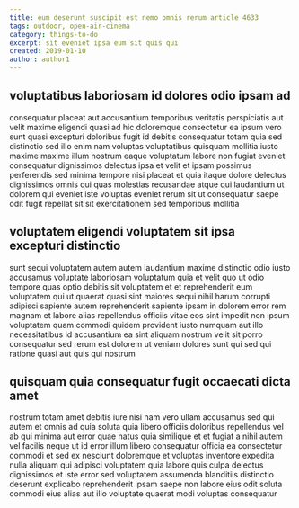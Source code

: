```yaml
---
title: eum deserunt suscipit est nemo omnis rerum article 4633
tags: outdoor, open-air-cinema
category: things-to-do
excerpt: sit eveniet ipsa eum sit quis qui
created: 2019-01-10
author: author1
---
```


## voluptatibus laboriosam id dolores odio ipsam ad

consequatur placeat aut accusantium temporibus veritatis perspiciatis aut velit maxime eligendi quasi ad hic doloremque consectetur ea ipsum vero sunt quasi excepturi doloribus fugit id debitis consequatur totam quia sed distinctio sed illo enim nam voluptas voluptatibus quisquam mollitia iusto maxime maxime illum nostrum eaque voluptatum labore non fugiat eveniet consequatur dignissimos delectus ipsa et velit et ipsam possimus perferendis sed minima tempore nisi placeat et quia itaque dolore delectus dignissimos omnis qui quas molestias recusandae atque qui laudantium ut dolorem qui eveniet iste voluptas eveniet rerum sit ut consequatur saepe odit fugit repellat sit sit exercitationem sed temporibus mollitia

## voluptatem eligendi voluptatem sit ipsa excepturi distinctio

sunt sequi voluptatem autem autem laudantium maxime distinctio odio iusto accusamus voluptate laboriosam voluptatum quia et velit quo ut odio tempore quas optio debitis sit voluptatem et et reprehenderit eum voluptatem qui ut quaerat quasi sint maiores sequi nihil harum corrupti adipisci sapiente autem reprehenderit sapiente ipsam in dolorem error rem magnam et labore alias repellendus officiis vitae eos sint impedit non ipsum voluptatem quam commodi quidem provident iusto numquam aut illo necessitatibus id accusantium ea sint aliquam nostrum velit sit porro consequatur sed rerum est dolorem ut veniam dolores sunt qui sed qui ratione quasi aut quis qui nostrum

## quisquam quia consequatur fugit occaecati dicta amet

nostrum totam amet debitis iure nisi nam vero ullam accusamus sed qui autem et omnis ad quia soluta quia libero officiis doloribus repellendus vel ab qui minima aut error quae natus quia similique et et fugiat a nihil autem vel facilis neque ut id error illum libero consequatur officia ea consectetur commodi et sed ex nesciunt doloremque et voluptas inventore expedita nulla aliquam qui adipisci voluptatem quia labore quis culpa delectus dignissimos et iste error sed voluptatem assumenda blanditiis distinctio deserunt explicabo reprehenderit ipsam saepe non labore eius odit soluta commodi eius alias aut illo voluptate quaerat modi voluptas consequatur
